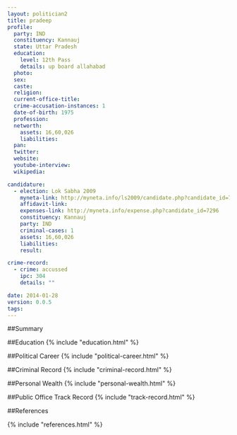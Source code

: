 ```yaml
---
layout: politician2
title: pradeep
profile: 
  party: IND
  constituency: Kannauj
  state: Uttar Pradesh
  education: 
    level: 12th Pass
    details: up board allahabad
  photo: 
  sex: 
  caste: 
  religion: 
  current-office-title: 
  crime-accusation-instances: 1
  date-of-birth: 1975
  profession: 
  networth: 
    assets: 16,60,026
    liabilities: 
  pan: 
  twitter: 
  website: 
  youtube-interview: 
  wikipedia: 

candidature: 
  - election: Lok Sabha 2009
    myneta-link: http://myneta.info/ls2009/candidate.php?candidate_id=7296
    affidavit-link: 
    expenses-link: http://myneta.info/expense.php?candidate_id=7296
    constituency: Kannauj 
    party: IND
    criminal-cases: 1
    assets: 16,60,026
    liabilities: 
    result:  

crime-record: 
  - crime: accussed
    ipc: 304
    details: "" 

date: 2014-01-28
version: 0.0.5
tags: 
---
```

##Summary


##Education
{% include "education.html" %}


##Political Career
{% include "political-career.html" %}


##Criminal Record
{% include "criminal-record.html" %}


##Personal Wealth
{% include "personal-wealth.html" %}


##Public Office Track Record
{% include "track-record.html" %}


##References


{% include "references.html" %}
